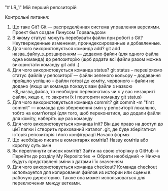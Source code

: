 "# LR_1" 
Мій перший репозиторій

Контрольні питання:
1. Що таке Git?
Git — распределённая система управления версиями. Проект был создан Линусом Торвальдсом
2. В якому статусі можуть перебувати файли при роботі з Git?
Неутвержденные изменения, проиндексированные и добавленные.
3. Для чого використовується команда add?
git add назва_файлу_з_розширенням — додаємо файли (для
одного файла одна команда) до репозиторію (щоб додати всі файли
разом можна використати команду git add .)
4. Для чого використовується команда status?
git status – перевіряємо статус файлів у репозиторії — файли
зеленого кольору – додавання пройшло успішно – файли готові до
коміту, червоного – файли не додано (якщо ця команда показує вам
файли з назвою ~$_назва_файла, то необхідно переконатись чи є у
вас незакриті файли, якщо є, то закрити їх і повторити команду git
status)
5. Для чого використовується команда commit?
git commit -m "first commit" — команда для збереження змін у репозиторії локально, тобто на комп’ютері (для того, щоб переконатися, що додали файли для коміту, наберіть ще раз команду
6. Для чого використовується команда init?
Він дає право на доступ до цієї папки і створить прихований каталог .git, де буде зберігатися історія репозиторія і його конфігурації.Начало формы
7. Що необхідно писати в коментарях комітів?
Назву комітів або коротку суть змін
8. Як переглянути список комітів?
Зайти на свою сторінку в GitHub -> Перейти до розділу My Repositories -> Обрати необхідний -> Нижче будуть представлені зміни з датами і їх значенням
9. Для чого використовується команда checkout?
Команда checkout используется для копирования файлов из истории или сцены в рабочую директорию. Также она может использоваться для переключения между ветками.
